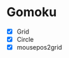 # Gomoku

- [x] Grid
- [x] Circle
- [x] mousepos2grid
<!-- - [x] click -->
<!-- - [ ] gui_timer (imgui) -->
<!-- - [ ] game_winlose -->
<!-- - [ ] game_renzurule -->

<!-- grid middle point bold further -->